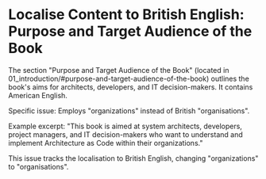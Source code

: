 # Localise Content to British English: Purpose and Target Audience of the Book

The section "Purpose and Target Audience of the Book" (located in 01_introduction/#purpose-and-target-audience-of-the-book) outlines the book's aims for architects, developers, and IT decision-makers. It contains American English.

Specific issue: Employs "organizations" instead of British "organisations".

Example excerpt: "This book is aimed at system architects, developers, project managers, and IT decision-makers who want to understand and implement Architecture as Code within their organizations."

This issue tracks the localisation to British English, changing "organizations" to "organisations".
